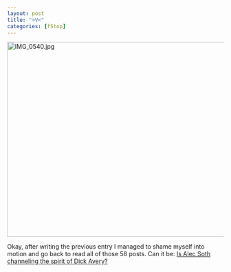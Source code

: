 ```yaml
---
layout: post
title: ">V<"
categories: [fStop]
---
```

<img alt="IMG_0540.jpg" src="http://www.botzilla.com/blog/pix2007/IMG_0540.jpg" width="807" height="454" border="0" />

Okay, after writing the previous entry I managed to shame myself into motion and go back to read all of those 58 posts. Can it be: <a href="http://alecsoth.com/blog/2007/01/28/la-belle-vie/">Is Alec Soth channeling the spirit of Dick Avery?</a>

<!--more-->

